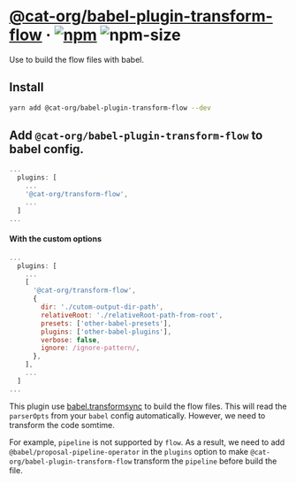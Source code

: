 # [@cat-org/babel-plugin-transform-flow][website] · <!-- badges.start -->[![npm][npm-image]][npm-link] ![npm-size][npm-size-image]

[npm-image]: https://img.shields.io/npm/v/@cat-org/babel-plugin-transform-flow.svg
[npm-link]: https://www.npmjs.com/package/@cat-org/babel-plugin-transform-flow
[npm-size-image]: https://img.shields.io/bundlephobia/minzip/@cat-org/babel-plugin-transform-flow.svg

<!-- badges.end -->

[website]: https://cat-org.github.io/core/babel-plugin-transform-flow

Use to build the flow files with babel.

## Install

```sh
yarn add @cat-org/babel-plugin-transform-flow --dev
```

## Add `@cat-org/babel-plugin-transform-flow` to babel config.

```js
...
  plugins: [
    ...
    '@cat-org/transform-flow',
    ...
  ]
...
```

#### With the custom options

```js
...
  plugins: [
    ...
    [
      '@cat-org/transform-flow',
      {
        dir: './cutom-output-dir-path',
        relativeRoot: './relativeRoot-path-from-root',
        presets: ['other-babel-presets'],
        plugins: ['other-babel-plugins'],
        verbose: false,
        ignore: /ignore-pattern/,
      },
    ],
    ...
  ]
...
```

This plugin use [babel.transformsync](https://babeljs.io/docs/en/babel-core#transformsync) to build the flow files. This will read the `parserOpts` from your `babel` config automatically. However, we need to transform the code somtime.

For example, `pipeline` is not supported by `flow`. As a result, we need to add `@babel/proposal-pipeline-operator` in the `plugins` option to make `@cat-org/babel-plugin-transform-flow` transform the `pipeline` before build the file.
